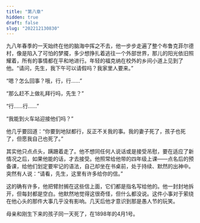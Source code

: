 ```yaml
---
title: "第八章"
hidden: true
draft: false
slug: "202212130830"
---
```

九八年春季的一天始终在他的脑海中挥之不去，他一步步走遍了整个布鲁克菲尔德村，像是陷入了可怕的梦魇，多少想挣扎着逃往一个外部世界，那儿的阳光依旧照耀着，所有的事情都在平和地进行。年轻的福克纳在校外的乡间小道上见到了他。“请问，先生，我下午可以请假吗？我家里人要来。”

“嗯？怎么回事？哦，行，行......”

“那么赶不上做礼拜行吗，先生？”

“行......行......”

“我能到火车站迎接他们吗？”

他几乎要回道：“你要到地狱都行，反正不关我的事。我的妻子死了，孩子也死了，但愿我自己也死了。”

其实他只点点头，蹒跚着走了。他不想同任何人说话或是接受吊慰，要在适应了新情况之后，如果他能的话，才去接受。他照常给他带的四年级上课——点名后的预备课，给他们划定要牢记的语法，自己却坐在书桌前，处于持续、默然的出神中。突然有人说：“请看，先生，这里有许多给你的信。”

这的确有许多，他把臂肘搁在这些信上面，它们都是指名写给他的。他一封封地拆开，但每封都是空白。他默然地觉得这很奇怪，但什么都没说。这件小事对于萦绕在他心头的那件大事几乎没有影响。几天后他才意识到那是愚人节的玩笑。

母亲和刚生下来的孩子同一天死了，在1898年的4月1号。